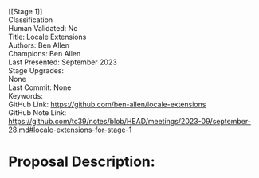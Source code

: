 [[Stage 1]]<br>Classification<br>Human Validated: No<br>Title: Locale Extensions<br>Authors: Ben Allen<br>Champions: Ben Allen<br>Last Presented: September 2023<br>Stage Upgrades:<br>None<br>Last Commit: None<br>Keywords:<br>GitHub Link: https://github.com/ben-allen/locale-extensions <br>GitHub Note Link: https://github.com/tc39/notes/blob/HEAD/meetings/2023-09/september-28.md#locale-extensions-for-stage-1
# Proposal Description:<br>
